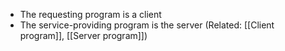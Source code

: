 - The requesting program is a client
- The service-providing program is the server
(Related: [[Client program]], [[Server program]])
